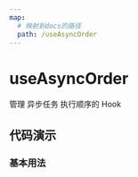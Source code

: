 ```yaml
---
map:
  # 映射到docs的路径
  path: /useAsyncOrder
---
```


# useAsyncOrder

管理 异步任务 执行顺序的 Hook

## 代码演示

### 基本用法

<demo src="./demo/demo.vue"
  language="vue"
  title="基本用法"
  desc="3000ms出现第一个数据，2000ms后出现第二个数据">
</demo>
